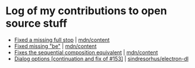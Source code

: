 # Log of my contributions to open source stuff

- [Fixed a missing full stop](https://github.com/mdn/content/pull/14616) | [mdn/content](https://github.com/mdn/content)
- [Fixed missing "be"](https://github.com/mdn/content/pull/14741) | [mdn/content](https://github.com/mdn/content)
- [Fixes the sequential composition equivalent](https://github.com/mdn/content/pull/15222) | [mdn/content](https://github.com/mdn/content)
- [Dialog options [continuation and fix of #153]](https://github.com/sindresorhus/electron-dl/pull/158) | [sindresorhus/electron-dl](https://github.com/sindresorhus/electron-dl/pull/158)
